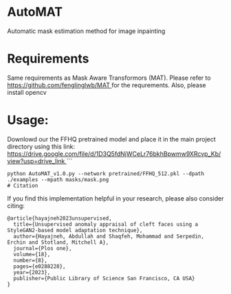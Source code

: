# AutoMAT
Automatic mask estimation method for image inpainting
# Requirements
Same requirements as Mask Aware Transformors (MAT). Please refer to 
[https://github.com/fenglinglwb/MAT
](https://github.com/fenglinglwb/MAT) for the requrements.
Also, please install opencv

# Usage:
Downlowd our the FFHQ pretrained model and place it in the main project directory using this link:
[https://drive.google.com/file/d/1D3Q5fdNjWCeLr76bkhBpwmw9XRcvp_Kb/view?usp=drive_link
](https://drive.google.com/file/d/1D3Q5fdNjWCeLr76bkhBpwmw9XRcvp_Kb/view?usp=drive_link)```
```
python AutoMAT_v1.0.py --network pretrained/FFHQ_512.pkl --dpath ./examples --mpath masks/mask.png
# Citation
```
If you find this implementation helpful in your research, please also consider citing:
```
@article{hayajneh2023unsupervised,
  title={Unsupervised anomaly appraisal of cleft faces using a StyleGAN2-based model adaptation technique},
  author={Hayajneh, Abdullah and Shaqfeh, Mohammad and Serpedin, Erchin and Stotland, Mitchell A},
  journal={Plos one},
  volume={18},
  number={8},
  pages={e0288228},
  year={2023},
  publisher={Public Library of Science San Francisco, CA USA}
}
